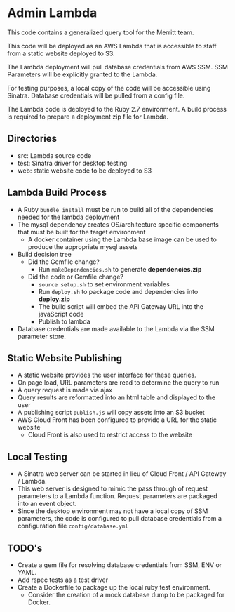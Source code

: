 # Admin Lambda

This code contains a generalized query tool for the Merritt team.

This code will be deployed as an AWS Lambda that is accessible to staff from a static website deployed to S3.

The Lambda deployment will pull database credentials from AWS SSM.  SSM Parameters will be explicitly granted to the Lambda.

For testing purposes, a local copy of the code will be accessible using Sinatra.  Database credentials will be pulled from a config file.

The Lambda code is deployed to the Ruby 2.7 environment.  A build process is required to prepare a deployment zip file for Lambda.

## Directories
- src: Lambda source code
- test: Sinatra driver for desktop testing
- web: static website code to be deployed to S3

## Lambda Build Process

- A Ruby `bundle install` must be run to build all of the dependencies needed for the lambda deployment
- The mysql dependency creates OS/architecture specific components that must be built for the target environment
  - A docker container using the Lambda base image can be used to produce the appropriate mysql assets
- Build decision tree
  - Did the Gemfile change?
    - Run `makeDependencies.sh` to generate **dependencies.zip**
  - Did the code or Gemfile change?
    - `source setup.sh` to set environment variables
    - Run `deploy.sh` to package code and dependencies into **deploy.zip**
    - The build script will embed the API Gateway URL into the javaScript code
    - Publish to lambda
- Database credentials are made available to the Lambda via the SSM parameter store.

## Static Website Publishing
- A static website provides the user interface for these queries.
- On page load, URL parameters are read to determine the query to run
- A query request is made via ajax
- Query results are reformatted into an html table and displayed to the user  
- A publishing script `publish.js` will copy assets into an S3 bucket
- AWS Cloud Front has been configured to provide a URL for the static website
  - Cloud Front is also used to restrict access to the website

## Local Testing
- A Sinatra web server can be started in lieu of Cloud Front / API Gateway / Lambda.
- This web server is designed to mimic the pass through of request parameters to a Lambda function.  Request parameters are packaged into an event object.
- Since the desktop environment may not have a local copy of SSM parameters, the code is configured to pull database credentials from a configuration file `config/database.yml`

## TODO's
- Create a gem file for resolving database credentials from SSM, ENV or YAML.
- Add rspec tests as a test driver
- Create a Dockerfile to package up the local ruby test environment.
  - Consider the creation of a mock database dump to be packaged for Docker.
